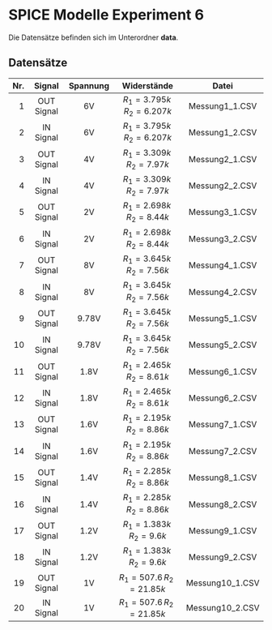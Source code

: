 # SPICE Modelle Experiment 6

Die Datensätze befinden sich im Unterordner **data**.

## Datensätze

Nr. | Signal | Spannung | Widerstände | Datei 
---: | :---: | :---: | :---: | :---:
1 | OUT Signal | 6V | $`R_1=3.795k \, R_2=6.207k`$ | Messung1_1.CSV
2 | IN Signal | 6V | $`R_1=3.795k \, R_2=6.207k`$ | Messung1_2.CSV
3 | OUT Signal | 4V | $`R_1=3.309k \, R_2=7.97k`$ | Messung2_1.CSV
4 | IN Signal | 4V | $`R_1=3.309k \, R_2=7.97k`$ | Messung2_2.CSV
5 | OUT Signal | 2V | $`R_1=2.698k \, R_2=8.44k`$ | Messung3_1.CSV
6 | IN Signal | 2V | $`R_1=2.698k \, R_2=8.44k`$ | Messung3_2.CSV
7 | OUT Signal | 8V | $`R_1=3.645k \, R_2=7.56k`$ | Messung4_1.CSV
8 | IN Signal | 8V | $`R_1=3.645k \, R_2=7.56k`$ | Messung4_2.CSV
9 | OUT Signal | 9.78V | $`R_1=3.645k \, R_2=7.56k`$ | Messung5_1.CSV
10 | IN Signal | 9.78V | $`R_1=3.645k \, R_2=7.56k`$ | Messung5_2.CSV
11 | OUT Signal | 1.8V | $`R_1=2.465k \, R_2=8.61k`$ | Messung6_1.CSV
12 | IN Signal | 1.8V | $`R_1=2.465k \, R_2=8.61k`$ | Messung6_2.CSV
13 | OUT Signal | 1.6V | $`R_1=2.195k \, R_2=8.86k`$ | Messung7_1.CSV
14 | IN Signal | 1.6V | $`R_1=2.195k \, R_2=8.86k`$ | Messung7_2.CSV
15 | OUT Signal | 1.4V | $`R_1=2.285k \, R_2=8.86k`$ | Messung8_1.CSV
16 | IN Signal | 1.4V | $`R_1=2.285k \, R_2=8.86k`$ | Messung8_2.CSV
17 | OUT Signal | 1.2V | $`R_1=1.383k \, R_2=9.6k`$ | Messung9_1.CSV
18 | IN Signal | 1.2V | $`R_1=1.383k \, R_2=9.6k`$ | Messung9_2.CSV
19 | OUT Signal | 1V | $`R_1=507.6 \, R_2=21.85k`$ | Messung10_1.CSV
20 | IN Signal | 1V | $`R_1=507.6 \, R_2=21.85k`$ | Messung10_2.CSV
